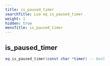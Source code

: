```yaml
---
title: is_paused_timer
searchTitle: Lua eq is_paused_timer
weight: 1
hidden: true
menuTitle: is_paused_timer
---
```

## is_paused_timer
```lua
eq.is_paused_timer(const char *timer) -- bool
```